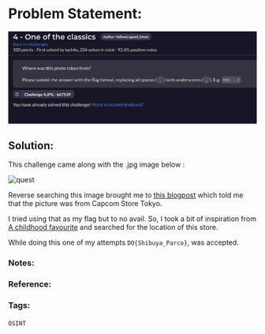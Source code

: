# Problem Statement:
![question](https://raw.githubusercontent.com/0x41head/CTF-Writeups/main/src/DOA2021ctf/OSINT/One%20of%20the%20classics/ques.png)

## Solution:
This challenge came along with the .jpg image below :

![quest](https://raw.githubusercontent.com/0x41head/CTF-Writeups/main/src/DOA2021ctf/OSINT/One%20of%20the%20classics/c4.jfif)

Reverse searching this image brought me to [this blogpost](https://fightersgeneration.com/news1/capcom-store-tokyo2.htm) which told me that the picture was from Capcom Store Tokyo.

I tried using that as my flag but to no avail. So, I took a bit of inspiration from [A childhood favourite](https://0x41head.github.io/CTF-Writeups/book/DOA2021ctf/OSINT/A%20childhood%20favourite/A%20childhood%20favourite.html) and searched for the location of this store.

While doing this one of my attempts `DO{Shibuya_Parco}`, was accepted.
### Notes:
### Reference:

### Tags:
`OSINT`
